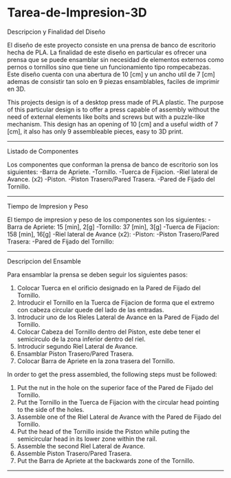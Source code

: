 # Tarea-de-Impresion-3D

Descripcion y Finalidad del Diseño

El diseño de este proyecto consiste en una prensa de banco de escritorio hecha de PLA. La finalidad de este diseño en particular es ofrecer una prensa que se puede ensamblar sin necesidad de elementos externos como pernos o tornillos sino que tiene un funcionamiento tipo rompecabezas. 
Este diseño cuenta con una abertura de 10 [cm] y un ancho util de 7 [cm] ademas de consistir tan solo en 9 piezas ensamblables, faciles de imprimir en 3D.

This projects design is of a desktop press made of PLA plastic. The purpose of this particular design is to offer a press capable of assembly without the need of external elements like bolts and screws but with a puzzle-like mechanism.
This design has an opening of 10 [cm] and a useful width of 7 [cm], it also has only 9 assembleable pieces, easy to 3D print.

---------------------------------------------------------------------------------------------------------------------------------------------------------------------------


Listado de Componentes

Los componentes que conforman la prensa de banco de escritorio son los siguientes:
-Barra de Apriete.
-Tornillo.
-Tuerca de Fijacion.
-Riel lateral de Avance. (x2)
-Piston.
-Piston Trasero/Pared Trasera.
-Pared de Fijado del Tornillo.

--------------------------------------------------------------------------------------------------------------------------------------------------------------------------


Tiempo de Impresion y Peso

El tiempo de impresion y peso de los componentes son los siguientes:
-Barra de Apriete: 15 [min], 2[g]
-Tornillo: 37 [min], 3[g]
-Tuerca de Fijacion: 158 [min], 16[g]
-Riel lateral de Avance (x2): 
-Piston:
-Piston Trasero/Pared Trasera:
-Pared de Fijado del Tornillo:

--------------------------------------------------------------------------------------------------------------------------------------------------------------------------


Descripcion del Ensamble

Para ensamblar la prensa se deben seguir los siguientes pasos:
1) Colocar Tuerca en el orificio designado en la Pared de Fijado del Tornillo.
2) Introducir el Tornillo en la Tuerca de Fijacion de forma que el extremo con cabeza circular quede del lado de las entradas.
3) Introducir uno de los Rieles Lateral de Avance en la Pared de Fijado del Tornillo.
4) Colocar Cabeza del Tornillo dentro del Piston, este debe tener el semicirculo de la zona inferior dentro del riel.
5) Introducir segundo Riel Lateral de Avance.
6) Ensamblar Piston Trasero/Pared Trasera.
7) Colocar Barra de Apriete en la zona trasera del Tornillo.

In order to get the press assembled, the following steps must be followed:
1) Put the nut in the hole on the superior face of the Pared de Fijado del Tornillo.
2) Put the Tornillo in the Tuerca de Fijacion with the circular head pointing to the side of the holes.
3) Assemble one of the Riel Lateral de Avance with the Pared de Fijado del Tornillo.
4) Put the head of the Tornillo inside the Piston while puting the semicircular head in its lower zone within the rail.
5) Assemble the second Riel Lateral de Avance.
6) Assemble Piston Trasero/Pared Trasera.
7) Put the Barra de Apriete at the backwards zone of the Tornillo.

---------------------------------------------------------------------------------------------------------------------------------------------------------------------------





